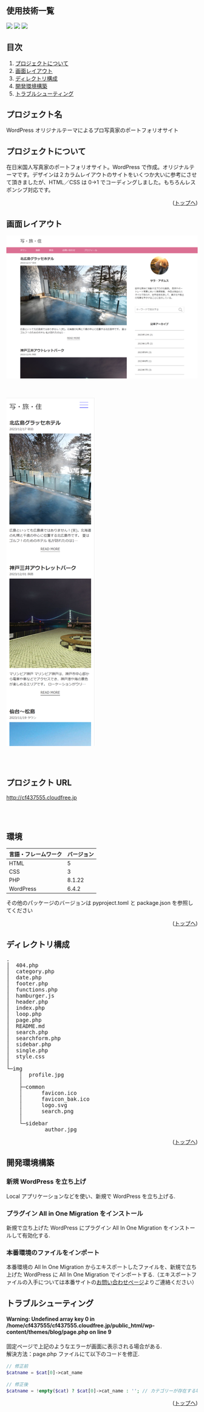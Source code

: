 <div id="top"></div>

## 使用技術一覧

<!-- シールド一覧 -->
<!-- 該当するプロジェクトの中から任意のものを選ぶ-->
<p style="display: inline">
  <!-- フロントエンドのフレームワーク一覧 -->
  <img src="https://img.shields.io/badge/-CSS-000000.svg?logo=css.js&style=for-the-badge">
  <img src="https://img.shields.io/badge/-HTML-000000.svg?logo=HTML.js&style=for-the-badge">
  <!-- バックエンドの言語一覧 -->
  <img src="https://img.shields.io/badge/-WordPress-000000.svg?logo=WordPress&style=for-the-badge">
  <!-- ミドルウェア一覧 -->

</p>

## 目次

1. [プロジェクトについて](#プロジェクトについて)
2. [画面レイアウト](#画面レイアウト)
3. [ディレクトリ構成](#ディレクトリ構成)
4. [開発環境構築](#開発環境構築)
5. [トラブルシューティング](#トラブルシューティング)

<!-- プロジェクト名を記載 -->

## プロジェクト名

WordPress オリジナルテーマによるプロ写真家のポートフォリオサイト

<!-- プロジェクトについて -->

## プロジェクトについて

在日米国人写真家のポートフォリオサイト。WordPress で作成。オリジナルテーマです。デザインは２カラムレイアウトのサイトをいくつか大いに参考にさせて頂きましたが、HTML／CSS は 0→1 でコーディングしました。もちろんレスポンシブ対応です。

<!-- プロジェクトの概要を記載 -->

<p align="right">(<a href="#top">トップへ</a>)</p>

## 画面レイアウト

![Alt text](image-3.png)
<br /><br /><br />

![Alt text](image-2.png)

<br /><br />

## プロジェクト URL

http://cf437555.cloudfree.jp

<br /><br />

## 環境

<!-- 言語、フレームワーク、ミドルウェア、インフラの一覧とバージョンを記載 -->

| 言語・フレームワーク | バージョン |
| -------------------- | ---------- |
| HTML                 | 5          |
| CSS                  | 3          |
| PHP                  | 8.1.22     |
| WordPress            | 6.4.2      |

その他のパッケージのバージョンは pyproject.toml と package.json を参照してください

<p align="right">(<a href="#top">トップへ</a>)</p>

## ディレクトリ構成

<!-- Treeコマンドを使ってディレクトリ構成を記載 -->
<pre>
.
│  404.php
│  category.php
│  date.php
│  footer.php
│  functions.php
│  hamburger.js
│  header.php
│  index.php
│  loop.php
│  page.php
│  README.md
│  search.php
│  searchform.php
│  sidebar.php
│  single.php
│  style.css
│
└─img
    │  profile.jpg
    │
    ├─common
    │      favicon.ico
    │      favicon_bak.ico
    │      logo.svg
    │      search.png
    │
    └─sidebar
            author.jpg
</pre>
<p align="right">(<a href="#top">トップへ</a>)</p>

## 開発環境構築

<!-- コンテナの作成方法、パッケージのインストール方法など、開発環境構築に必要な情報を記載 -->

### 新規 WordPress を立ち上げ

Local アプリケーションなどを使い、新規で WordPress を立ち上げる.

### プラグイン All in One Migration をインストール

新規で立ち上げた WordPress にプラグイン All In One Migration をインストールして有効化する.

### 本番環境のファイルをインポート

本番環境の All In One Migration からエキスポートしたファイルを、新規で立ち上げた WordPress に All In One Migration でインポートする.（エキスポートファイルの入手については本番サイトの[お問い合わせページ](http://cf437555.cloudfree.jp/contact/)よりご連絡ください）

## トラブルシューティング

#### Warning: Undefined array key 0 in /home/cf437555/cf437555.cloudfree.jp/public_html/wp-content/themes/blog/page.php on line 9

固定ページで上記のようなエラーが画面に表示される場合がある.
<br />
解決方法：page.php ファイルにて以下のコードを修正.

```php
// 修正前
$catname = $cat[0]->cat_name
```

```php
// 修正後
$catname = !empty($cat) ? $cat[0]->cat_name : ''; // カテゴリーが存在する場合のみアクセス
```

<p align="right">(<a href="#top">トップへ</a>)</p>

